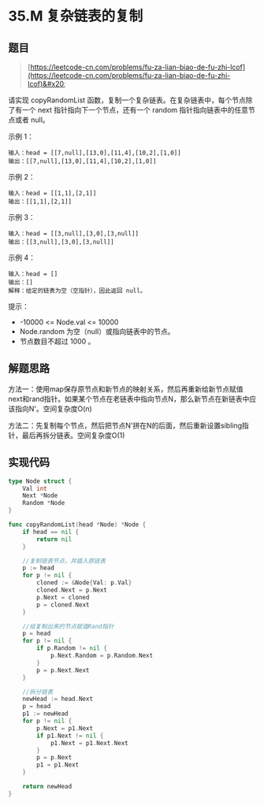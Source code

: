 # 35.M 复杂链表的复制

## 题目

> [https://leetcode-cn.com/problems/fu-za-lian-biao-de-fu-zhi-lcof](https://leetcode-cn.com/problems/fu-za-lian-biao-de-fu-zhi-lcof)&#x20;

请实现 copyRandomList 函数，复制一个复杂链表。在复杂链表中，每个节点除了有一个 next 指针指向下一个节点，还有一个 random 指针指向链表中的任意节点或者 null。

示例 1：

```
输入：head = [[7,null],[13,0],[11,4],[10,2],[1,0]] 
输出：[[7,null],[13,0],[11,4],[10,2],[1,0]] 
```

示例 2：

```
输入：head = [[1,1],[2,1]] 
输出：[[1,1],[2,1]] 
```

示例 3：

```
输入：head = [[3,null],[3,0],[3,null]] 
输出：[[3,null],[3,0],[3,null]] 
```

示例 4：

```
输入：head = [] 
输出：[] 
解释：给定的链表为空（空指针），因此返回 null。
```

提示：

* \-10000 <= Node.val <= 10000&#x20;
* Node.random 为空（null）或指向链表中的节点。&#x20;
* 节点数目不超过 1000 。

## 解题思路

方法一：使用map保存原节点和新节点的映射关系，然后再重新给新节点赋值next和rand指针。如果某个节点在老链表中指向节点N，那么新节点在新链表中应该指向N'。空间复杂度O(n)

方法二：先复制每个节点，然后把节点N'拼在N的后面，然后重新设置sibling指针，最后再拆分链表。空间复杂度O(1)

## 实现代码

```go
type Node struct {
	Val int
	Next *Node
	Random *Node
}

func copyRandomList(head *Node) *Node {
	if head == nil {
		return nil
	}

	//复制链表节点，并插入原链表
	p := head
	for p != nil {
		cloned := &Node{Val: p.Val}
		cloned.Next = p.Next
		p.Next = cloned
		p = cloned.Next
	}

	//给复制出来的节点赋值Rand指针
	p = head
	for p != nil {
		if p.Random != nil {
			p.Next.Random = p.Random.Next
		}
		p = p.Next.Next
	}

	//拆分链表
	newHead := head.Next
	p = head
	p1 := newHead
	for p != nil {
		p.Next = p1.Next
		if p1.Next != nil {
			p1.Next = p1.Next.Next
		}
		p = p.Next
		p1 = p1.Next
	}

	return newHead
}
```
